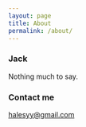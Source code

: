 ```yaml
---
layout: page
title: About
permalink: /about/
---
```


### Jack

Nothing much to say.

### Contact me

[halesyy@gmail.com](mailto:me@halesyy@gmail.com)

